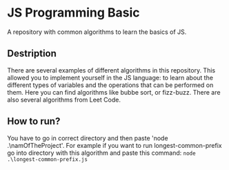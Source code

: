 # JS Programming Basic

A repository with common algorithms to learn the basics of JS.

##  Destription 

There are several examples of different algorithms in this repository. This allowed you to implement yourself in the JS language: to learn about the different types of variables and the operations that can be performed on them.
Here you can find algorithms like bubbe sort, or fizz-buzz. There are also several algorithms from Leet Code.

## How to run?

You have to go in correct directory and then paste 'node .\namOfTheProject'. For example if you want to run longest-common-prefix go into directory with this algorithm and paste this command: 
`node .\longest-common-prefix.js` 